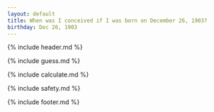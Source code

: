 ```yaml
---
layout: default
title: When was I conceived if I was born on December 26, 1903?
birthday: Dec 26, 1903
---
```


{% include header.md %}

{% include guess.md %}

{% include calculate.md %}

{% include safety.md %}

{% include footer.md %}



